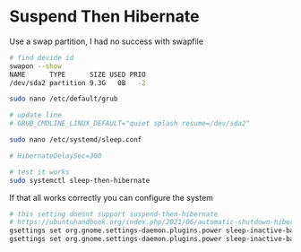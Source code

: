 # Suspend Then Hibernate

Use a swap partition, I had no success with swapfile

```bash
# find devide id
swapon --show
NAME      TYPE      SIZE USED PRIO
/dev/sda2 partition 9.3G   0B   -2

sudo nano /etc/default/grub

# update line
# GRUB_CMDLINE_LINUX_DEFAULT="quiet splash resume=/dev/sda2"

sudo nano /etc/systemd/sleep.conf

# HibernateDelaySec=300

# test it works
sudo systemctl sleep-then-hibernate
```

If that all works correctly you can configure the system

```bash
# this setting doesnt support suspend-then-hibernate
# https://ubuntuhandbook.org/index.php/2021/06/automatic-shutdown-hibernate-on-idle-ubuntu/
gsettings set org.gnome.settings-daemon.plugins.power sleep-inactive-battery-type 'hibernate'
gsettings set org.gnome.settings-daemon.plugins.power sleep-inactive-battery-timeout 1800


```
